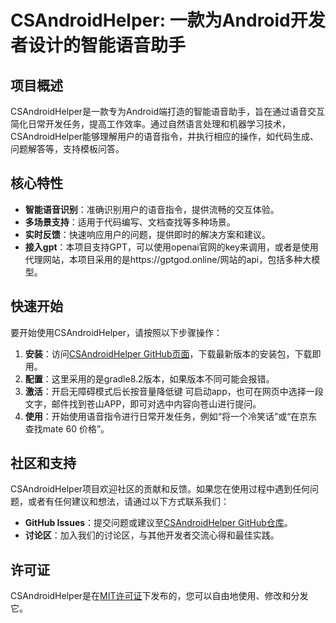 # CSAndroidHelper: 一款为Android开发者设计的智能语音助手

## 项目概述

CSAndroidHelper是一款专为Android端打造的智能语音助手，旨在通过语音交互简化日常开发任务，提高工作效率。通过自然语言处理和机器学习技术，CSAndroidHelper能够理解用户的语音指令，并执行相应的操作，如代码生成、问题解答等，支持模板问答。

## 核心特性

- **智能语音识别**：准确识别用户的语音指令，提供流畅的交互体验。
- **多场景支持**：适用于代码编写、文档查找等多种场景。
- **实时反馈**：快速响应用户的问题，提供即时的解决方案和建议。
- **接入gpt**：本项目支持GPT，可以使用openai官网的key来调用，或者是使用代理网站，本项目采用的是https://gptgod.online/网站的api，包括多种大模型。

## 快速开始

要开始使用CSAndroidHelper，请按照以下步骤操作：

1. **安装**：访问[CSAndroidHelper GitHub页面](https://github.com/jojozero1/CSAndroidHelper/tree/master)，下载最新版本的安装包，下载即用。
2. **配置**：这里采用的是gradle8.2版本，如果版本不同可能会报错。
3. **激活**：开启无障碍模式后长按音量降低键 可启动app，也可在网页中选择一段文字，邮件找到苍山APP，即可对选中内容向苍山进行提问。
4. **使用**：开始使用语音指令进行日常开发任务，例如“将一个冷笑话”或“在京东查找mate 60 价格”。



## 社区和支持

CSAndroidHelper项目欢迎社区的贡献和反馈。如果您在使用过程中遇到任何问题，或者有任何建议和想法，请通过以下方式联系我们：

- **GitHub Issues**：提交问题或建议至[CSAndroidHelper GitHub仓库](https://github.com/jojozero1/CSAndroidHelper/issues)。
- **讨论区**：加入我们的讨论区，与其他开发者交流心得和最佳实践。

## 许可证

CSAndroidHelper是在[MIT许可证](https://github.com/jojozero1/CSAndroidHelper/blob/master/LICENSE)下发布的，您可以自由地使用、修改和分发它。


